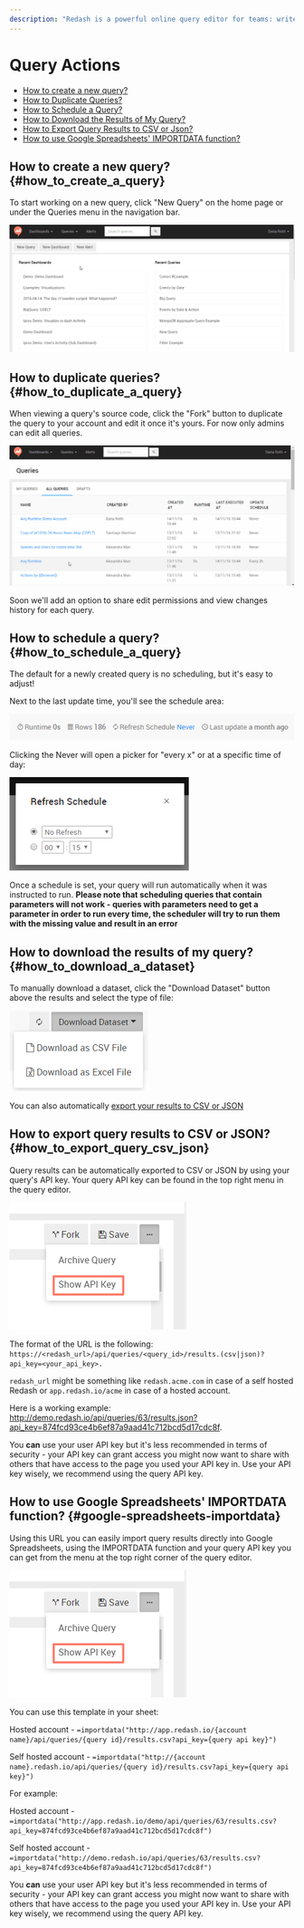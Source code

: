 ```yaml
---
description: "Redash is a powerful online query editor for teams: write queries, fork others' queries, schedule auto-refresh rate, download your datasets or automatically export them to JSON, CSV or Google Spreadsheets (using IMPORTDATA)."
---
```


# Query Actions

* [How to create a new query?](#how_to_create_a_query)
* [How to Duplicate Queries?](#how_to_duplicate_a_query)
* [How to Schedule a Query?](#how_to_schedule_a_query)
* [How to Download the Results of My Query?](#how_to_download_a_dataset)
* [How to Export Query Results to CSV or Json?](#how_to_export_query_csv_json)
* [How to use Google Spreadsheets' IMPORTDATA function?](#google-spreadsheets-importdata)

## How to create a new query? {#how_to_create_a_query}

To start working on a new query, click "New Query" on the home page or under the Queries menu in the navigation bar.

![](../assets/gifs/queries/add_new_query.gif)

## How to duplicate queries? {#how_to_duplicate_a_query}

When viewing a query's source code, click the "Fork" button to duplicate the query to your account and edit it once it's yours.
For now only admins can edit all queries.

![](../assets/gifs/queries/fork_query.gif)

Soon we'll add an option to share edit permissions and view changes history for each query.

## How to schedule a query? {#how_to_schedule_a_query}

The default for a newly created query is no scheduling, but it's easy to adjust!

Next to the last update time, you'll see the schedule area:

![](../assets/shcedule_none.png)

Clicking the Never will open a picker for "every x" or at a specific time of day:

![](../assets/refresh_schedule.png)

Once a schedule is set, your query will run automatically when it was instructed to run.
**Please note that scheduling queries that contain parameters will not work - queries with parameters need to get a parameter in order to run every time, the scheduler will try to run them with the missing value and result in an error**

## How to download the results of my query? {#how_to_download_a_dataset}

To manually download a dataset, click the "Download Dataset" button above the results and select the type of file:

![](../assets/download_dataset.png)

You can also automatically [export your results to CSV or JSON](#how_to_export_query_csv_json)

## How to export query results to CSV or JSON? {#how_to_export_query_csv_json}

Query results can be automatically exported to CSV or JSON by using your query's API key. Your query API key can be found in the top right menu in the query editor.

![](../assets/query_api_key.png)

The format of the URL is the following: ```https://<redash_url>/api/queries/<query_id>/results.(csv|json)?api_key=<your_api_key>. ```

`redash_url` might be something like `redash.acme.com` in case of a self hosted Redash or `app.redash.io/acme` in case of a hosted account.

Here is a working example: http://demo.redash.io/api/queries/63/results.json?api_key=874fcd93ce4b6ef87a9aad41c712bcd5d17cdc8f.

You **can** use your user API key but it's less recommended in terms of security - your API key can grant access you might now want to share with others that have access to the page you used your API key in. Use your API key wisely, we recommend  using the query API key.

## How to use Google Spreadsheets' IMPORTDATA function? {#google-spreadsheets-importdata}

Using this URL you can easily import query results directly into Google Spreadsheets, using the IMPORTDATA function and your query API key you can get  from the menu at the top right corner of the query editor.

![](../assets/query_api_key.png)

You can use this template in your sheet:

Hosted account -
`=importdata("http://app.redash.io/{account name}/api/queries/{query id}/results.csv?api_key={query api key}")`

Self hosted account - `=importdata("http://{account name}.redash.io/api/queries/{query id}/results.csv?api_key={query api key}")`


For example:

Hosted account - `=importdata("http://app.redash.io/demo/api/queries/63/results.csv?api_key=874fcd93ce4b6ef87a9aad41c712bcd5d17cdc8f")`

Self hosted account - `=importdata("http://demo.redash.io/api/queries/63/results.csv?api_key=874fcd93ce4b6ef87a9aad41c712bcd5d17cdc8f")`

You **can** use your user API key but it's less recommended in terms of security - your API key can grant access you might now want to share with others that have access to the page you used your API key in. Use your API key wisely, we recommend  using the query API key.
